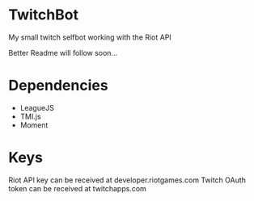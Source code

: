 # TwitchBot
My small twitch selfbot working with the Riot API


Better Readme will follow soon...

# Dependencies

- LeagueJS
- TMI.js
- Moment

# Keys

Riot API key can be received at developer.riotgames.com
Twitch OAuth token can be received at twitchapps.com
